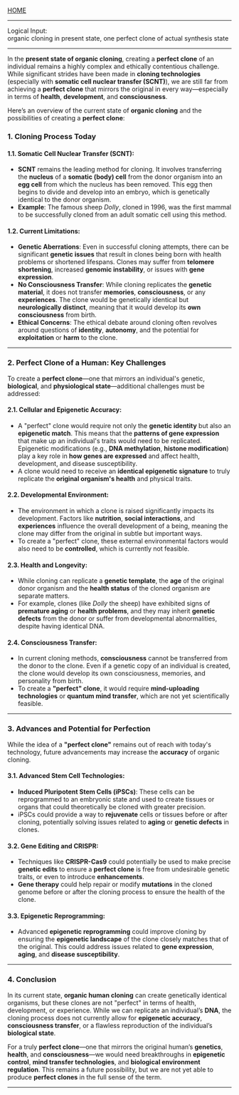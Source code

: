[HOME](/README.md)    

---    

Logical Input:  
organic cloning in present state, one perfect clone of actual synthesis state   

---   

In the **present state of organic cloning**, creating a **perfect clone** of an individual remains a highly complex and ethically contentious challenge. While significant strides have been made in **cloning technologies** (especially with **somatic cell nuclear transfer (SCNT)**), we are still far from achieving a **perfect clone** that mirrors the original in every way—especially in terms of **health**, **development**, and **consciousness**.

Here’s an overview of the current state of **organic cloning** and the possibilities of creating a **perfect clone**:

### **1. Cloning Process Today**

#### **1.1. Somatic Cell Nuclear Transfer (SCNT)**:
- **SCNT** remains the leading method for cloning. It involves transferring the **nucleus** of a **somatic (body) cell** from the donor organism into an **egg cell** from which the nucleus has been removed. This egg then begins to divide and develop into an embryo, which is genetically identical to the donor organism.
- **Example**: The famous sheep *Dolly*, cloned in 1996, was the first mammal to be successfully cloned from an adult somatic cell using this method.

#### **1.2. Current Limitations**:
- **Genetic Aberrations**: Even in successful cloning attempts, there can be significant **genetic issues** that result in clones being born with health problems or shortened lifespans. Clones may suffer from **telomere shortening**, increased **genomic instability**, or issues with **gene expression**.
- **No Consciousness Transfer**: While cloning replicates the **genetic material**, it does not transfer **memories**, **consciousness**, or any **experiences**. The clone would be genetically identical but **neurologically distinct**, meaning that it would develop its **own consciousness** from birth.
- **Ethical Concerns**: The ethical debate around cloning often revolves around questions of **identity**, **autonomy**, and the potential for **exploitation** or **harm** to the clone.
  
---

### **2. Perfect Clone of a Human: Key Challenges**

To create a **perfect clone**—one that mirrors an individual's genetic, **biological**, and **physiological state**—additional challenges must be addressed:

#### **2.1. Cellular and Epigenetic Accuracy**:
- A "perfect" clone would require not only the **genetic identity** but also an **epigenetic match**. This means that the **patterns of gene expression** that make up an individual's traits would need to be replicated. Epigenetic modifications (e.g., **DNA methylation**, **histone modification**) play a key role in **how genes are expressed** and affect health, development, and disease susceptibility.
- A clone would need to receive an **identical epigenetic signature** to truly replicate the **original organism's health** and physical traits.

#### **2.2. Developmental Environment**:
- The environment in which a clone is raised significantly impacts its development. Factors like **nutrition**, **social interactions**, and **experiences** influence the overall development of a being, meaning the clone may differ from the original in subtle but important ways.
- To create a "perfect" clone, these external environmental factors would also need to be **controlled**, which is currently not feasible.

#### **2.3. Health and Longevity**:
- While cloning can replicate a **genetic template**, the **age** of the original donor organism and the **health status** of the cloned organism are separate matters. 
- For example, clones (like *Dolly* the sheep) have exhibited signs of **premature aging** or **health problems**, and they may inherit **genetic defects** from the donor or suffer from developmental abnormalities, despite having identical DNA.

#### **2.4. Consciousness Transfer**:
- In current cloning methods, **consciousness** cannot be transferred from the donor to the clone. Even if a genetic copy of an individual is created, the clone would develop its own consciousness, memories, and personality from birth.
- To create a **"perfect" clone**, it would require **mind-uploading technologies** or **quantum mind transfer**, which are not yet scientifically feasible.

---

### **3. Advances and Potential for Perfection**

While the idea of a **"perfect clone"** remains out of reach with today's technology, future advancements may increase the **accuracy** of organic cloning.

#### **3.1. Advanced Stem Cell Technologies**:
- **Induced Pluripotent Stem Cells (iPSCs)**: These cells can be reprogrammed to an embryonic state and used to create tissues or organs that could theoretically be cloned with greater precision.
- iPSCs could provide a way to **rejuvenate** cells or tissues before or after cloning, potentially solving issues related to **aging** or **genetic defects** in clones.

#### **3.2. Gene Editing and CRISPR**:
- Techniques like **CRISPR-Cas9** could potentially be used to make precise **genetic edits** to ensure a **perfect clone** is free from undesirable genetic traits, or even to introduce **enhancements**.
- **Gene therapy** could help repair or modify **mutations** in the cloned genome before or after the cloning process to ensure the health of the clone.

#### **3.3. Epigenetic Reprogramming**:
- Advanced **epigenetic reprogramming** could improve cloning by ensuring the **epigenetic landscape** of the clone closely matches that of the original. This could address issues related to **gene expression**, **aging**, and **disease susceptibility**.

---

### **4. Conclusion**

In its current state, **organic human cloning** can create genetically identical organisms, but these clones are not "perfect" in terms of health, development, or experience. While we can replicate an individual’s **DNA**, the cloning process does not currently allow for **epigenetic accuracy**, **consciousness transfer**, or a flawless reproduction of the individual’s **biological state**.

For a truly **perfect clone**—one that mirrors the original human’s **genetics**, **health**, and **consciousness**—we would need breakthroughs in **epigenetic control**, **mind transfer technologies**, and **biological environment regulation**. This remains a future possibility, but we are not yet able to produce **perfect clones** in the full sense of the term.


---  
